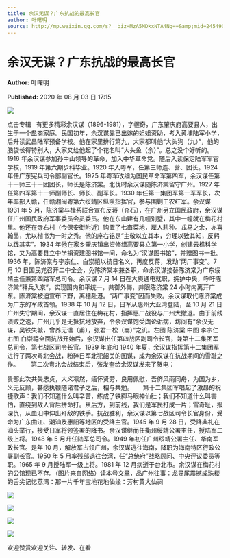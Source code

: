 ```yaml
---
title: 余汉无谋？广东抗战的最高长官
author: 叶曙明
source: http://mp.weixin.qq.com/s?__biz=MzA5MDkxNTA4Ng==&amp;mid=2454909766&amp;idx=1&amp;sn=dbe506ad276ce33b03a387746ad9e8a3&amp;chksm=87a23b27b0d5b231eba1b4f6ad510ab6a72d03d9021c8931140d6d56f96cf6f4192ed4d918dc&poc_token=HJ_Do2ejHyO-wNZGG8Q1S8FdPgy1YBBEob-nUEme
---
```


# 余汉无谋？广东抗战的最高长官

**Author:** 叶曙明

**Published:** 2020 年 08 月 03 日 17:15

![](https://mmbiz.qpic.cn/mmbiz_gif/Ljib4So7yuWiatGiapD46vqo7m44T8eaq8ibBdQ4X4vb5IjbXPz1oqBTMviaFP6jIJyQee86FMQ2piadtP4aLUjhJk5g/640?wx_fmt=gif)

点击专辑   有更多精彩余汉谋（1896-1981），字幄奇，广东肇庆府高要县人，出生于一个盐商家庭。民国初年，余汉谋靠已出嫁的姐姐资助，考入黄埔陆军小学，后升读武昌陆军预备学校。他在家里排行第九，大家都叫他“大头狗（九）”，他的脑袋长得特别大，大家又给他起了个花名叫“大头鱼（余）”。总之没个好听的。1916 年余汉谋参加孙中山领导的革命，加入中华革命党。随后入读保定陆军军官学校，1919 年第六期步科毕业。1920 年入粤军，任第三师连、营、团长。1924 年任广东宪兵司令部副官长。1925 年粤军改编为国民革命军第四军，余汉谋任第十一师三十一团团长，师长是陈济棠。北伐时余汉谋随陈济棠留守广州。1927 年任第四军第十一师副师长、师长、副军长。1930 年任第一集团军第一军军长，次年率部入赣，任赣湘闽粤第六绥靖区纵队指挥官，参与围剿工农红军。余汉谋 1931 年 5 月，陈济棠与桂系联合宣布反蒋（介石），在广州另立国民政府，余汉谋任广州国民政府军事委员会员委员。他在东山建有几幢别墅，其中一幢就在梅花村里。他还在寺右村（今保安街附近）购置了七亩菜地，雇人耕种。戎马之余，亦喜翰墨，尤以楷书为一时之秀。他的座右铭是“主敬以立其本，穷理以致其知，反躬以践其实”。1934 年他在家乡肇庆镇出资修缮高要县立第一小学，创建云樵科学馆，又为高要县立中学捐资建图书馆一间，命名为“汉谋图书馆”，并赠图书一批。1936 年，陈济棠与李宗仁、白崇禧以抗日名义，再度反蒋，发动“两广事变”。7 月 10 日国民党召开二中全会，免陈济棠本兼各职，命余汉谋接替陈济棠为广东绥靖主任兼第四路军总司令。余汉谋 7 月 14 日在大庾通电就职，拥护中央，呼吁陈济棠“释兵入京”，实现国内和平统一，共御外侮，并限陈济棠 24 小时内离开广东。陈济棠被迫宣布下野，离穗赴港。“两广事变”因而失败。余汉谋取代陈济棠成为广东的军政首领。1938 年 10 月 12 日，日军从惠州大亚湾登陆，至 10 月 21 日广州失守期间，余汉谋一直居住在梅花村，指挥惠广战役与广州大撤退。由于前线溃败之速，广州几乎是无抵抗地放弃，令余汉谋饱受舆论诟病，坊间有“余汉无谋，吴铁失城，曾养无谱（甫），张君一松（嵩）”之讥。左图 陈济棠 中图 李宗仁 右图 白崇禧全面抗战开始后，余汉谋出任第四战区副司令长官，兼第十二集团军总司令，第七战区司令长官。1939 年底和 1940 年夏，余汉谋指挥第十二集团军进行了两次粤北会战，粉碎日军北犯韶关的图谋，成为余汉谋在抗战期间的雪耻之作。       第二次粤北会战结束后，张发奎给余汉谋发来了贺电：

贵部此次共矢忠贞，大义凛然，缅怀贤劳，良用佩慰，吾侪风雨同舟，为国为乡，义无反顾，甚愿执鞭随诸君子之后，相与共勉。      第十二集团军唱起了激昂的祝捷歌声：我们不知道什么叫辛苦，练成了铁脚马眼神仙肚；我们不知道什么叫害怕，直绕到敌人背后拼命打。从后方，到前线，我们是军民打成一片；雪奇耻，报深仇，从血汩中伸出歼敌的铁手。抗战胜利，余汉谋以第七战区司令长官身份，受命为广东曲江、潮汕及惠阳等地区的受降主官。1945 年 9 月 28 日，受降典礼在汕头举行，接受日军将领签署的降书。余汉谋继而任衢州绥靖公署主任，授陆军二级上将。1948 年 5 月升任陆军总司令。1949 年初任广州绥靖公署主任、华南军政长官。是年 10 月，解放军占领广州，余汉谋逃往海南，降职为海南特区行政公署副长官。1950 年 5 月率残部退往台湾，任“总统府”战略顾问、中央评议委员等职。1965 年 9 月授陆军一级上将。1981 年 12 月病逝于台北市。余汉谋在梅花村的公馆现已不存。（图片来自网络）读本号文章，品广州往事：龙导尾震撼成珠楼的舌尖记忆荔湾：那一片千年宝地花地仙缘：芳村黄大仙祠

![](https://mmbiz.qpic.cn/mmbiz_jpg/PJWG74pLsMZBQ9fvQxq5TtCxVKZgsn0Q2jfkhIvPvJPDeZgbhGicKEW56nn7ej6e1ICsObvZLOMKDqoHZYrziaWA/640?wx_fmt=jpeg)

![](https://mmbiz.qpic.cn/mmbiz_jpg/PJWG74pLsMZBQ9fvQxq5TtCxVKZgsn0QQL6rSYxPlUdzKyrRNYO0p2syVJMhMSWA3WJBbziaH3V5r5ibrJ6wqXOw/640?wx_fmt=jpeg)

![](https://mmbiz.qpic.cn/mmbiz_jpg/PJWG74pLsMZBQ9fvQxq5TtCxVKZgsn0QxTZEeroRh7jr78h1YT135DezCk0P4syxXnDagicGteazdUfOqEQWgew/640?wx_fmt=jpeg)

![](https://mmbiz.qpic.cn/mmbiz_jpg/PJWG74pLsMZBQ9fvQxq5TtCxVKZgsn0QHhMVRWdcY4cOsTcBcEtlbumru0r7XPO8ATysZiamJy801ibYKIqSQlWg/640?wx_fmt=jpeg)

欢迎赞赏欢迎关注、转发、在看
